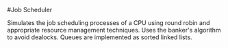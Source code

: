 #Job Scheduler
                                                                                                
Simulates the job scheduling processes of a CPU using round robin and appropriate resource management techniques. Uses the banker's algorithm to avoid dealocks. Queues are implemented as sorted linked lists.
